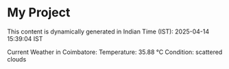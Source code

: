 # My Project

This content is dynamically generated in Indian Time (IST): 2025-04-14 15:39:04 IST


Current Weather in Coimbatore:
Temperature: 35.88 °C
Condition: scattered clouds
